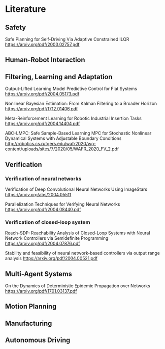 # Literature

## Safety
Safe Planning for Self-Driving Via Adaptive Constrained ILQR https://arxiv.org/pdf/2003.02757.pdf

## Human-Robot Interaction

## Filtering, Learning and Adaptation
Output-Lifted Learning Model Predictive Control for Flat Systems https://arxiv.org/pdf/2004.05173.pdf

Nonlinear Bayesian Estimation: From Kalman Filtering to a Broader Horizon
https://arxiv.org/pdf/1712.01406.pdf

Meta-Reinforcement Learning for Robotic Industrial Insertion Tasks
https://arxiv.org/pdf/2004.14404.pdf

ABC-LMPC: Safe Sample-Based Learning MPC for Stochastic Nonlinear Dynamical Systems with Adjustable Boundary Conditions
http://robotics.cs.rutgers.edu/wafr2020/wp-content/uploads/sites/7/2020/05/WAFR_2020_FV_2.pdf

## Verification
### Verification of neural networks
Verification of Deep Convolutional Neural Networks Using ImageStars https://arxiv.org/abs/2004.05511

Parallelization Techniques for Verifying Neural Networks https://arxiv.org/pdf/2004.08440.pdf

### Verification of closed-loop system
Reach-SDP: Reachability Analysis of Closed-Loop Systems with Neural Network Controllers via Semidefinite Programming https://arxiv.org/pdf/2004.07876.pdf

Stability and feasibility of neural network-based controllers via output range analysis https://arxiv.org/pdf/2004.00521.pdf

## Multi-Agent Systems
On the Dynamics of Deterministic Epidemic Propagation over Networks https://arxiv.org/pdf/1701.03137.pdf

## Motion Planning

## Manufacturing

## Autonomous Driving
